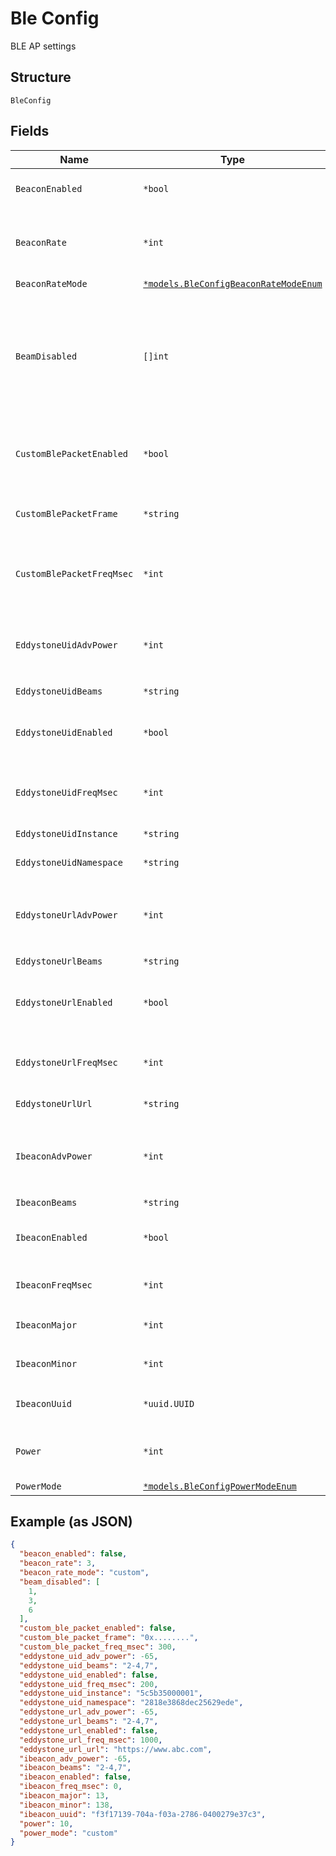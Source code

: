 
# Ble Config

BLE AP settings

## Structure

`BleConfig`

## Fields

| Name | Type | Tags | Description |
|  --- | --- | --- | --- |
| `BeaconEnabled` | `*bool` | Optional | whether Mist beacons is enabled<br>**Default**: `false` |
| `BeaconRate` | `*int` | Optional | required if `beacon_rate_mode`==`custom`, 1-10, in number-beacons-per-second<br>**Default**: `0` |
| `BeaconRateMode` | [`*models.BleConfigBeaconRateModeEnum`](../../doc/models/ble-config-beacon-rate-mode-enum.md) | Optional | **Default**: `"default"` |
| `BeamDisabled` | `[]int` | Optional | list of AP BLE location beam numbers (1-8) which should be disabled at the AP and not transmit location information (where beam 1 is oriented at the top the AP, growing counter-clock-wise, with 9 being the omni BLE beam) |
| `CustomBlePacketEnabled` | `*bool` | Optional | can be enabled if `beacon_enabled`==`true`, whether to send custom packet<br>**Default**: `false` |
| `CustomBlePacketFrame` | `*string` | Optional | The custom frame to be sent out in this beacon. The frame must be a hexstring |
| `CustomBlePacketFreqMsec` | `*int` | Optional | Frequency (msec) of data emitted by custom ble beacon<br>**Default**: `0`<br>**Constraints**: `>= 0` |
| `EddystoneUidAdvPower` | `*int` | Optional | advertised TX Power, -100 to 20 (dBm), omit this attribute to use default<br>**Default**: `0`<br>**Constraints**: `>= -100`, `<= 20` |
| `EddystoneUidBeams` | `*string` | Optional | - |
| `EddystoneUidEnabled` | `*bool` | Optional | only if `beacon_enabled`==`false`, Whether Eddystone-UID beacon is enabled<br>**Default**: `false` |
| `EddystoneUidFreqMsec` | `*int` | Optional | Frequency (msec) of data emmit by Eddystone-UID beacon<br>**Default**: `0` |
| `EddystoneUidInstance` | `*string` | Optional | Eddystone-UID instance for the device |
| `EddystoneUidNamespace` | `*string` | Optional | Eddystone-UID namespace |
| `EddystoneUrlAdvPower` | `*int` | Optional | advertised TX Power, -100 to 20 (dBm), omit this attribute to use default<br>**Default**: `0`<br>**Constraints**: `>= -100`, `<= 20` |
| `EddystoneUrlBeams` | `*string` | Optional | - |
| `EddystoneUrlEnabled` | `*bool` | Optional | only if `beacon_enabled`==`false`, Whether Eddystone-URL beacon is enabled<br>**Default**: `false` |
| `EddystoneUrlFreqMsec` | `*int` | Optional | Frequency (msec) of data emit by Eddystone-UID beacon<br>**Default**: `0` |
| `EddystoneUrlUrl` | `*string` | Optional | URL pointed by Eddystone-URL beacon |
| `IbeaconAdvPower` | `*int` | Optional | advertised TX Power, -100 to 20 (dBm), omit this attribute to use default<br>**Default**: `0`<br>**Constraints**: `>= -100`, `<= 20` |
| `IbeaconBeams` | `*string` | Optional | - |
| `IbeaconEnabled` | `*bool` | Optional | can be enabled if `beacon_enabled`==`true`, whether to send iBeacon<br>**Default**: `false` |
| `IbeaconFreqMsec` | `*int` | Optional | Frequency (msec) of data emmit for iBeacon<br>**Default**: `0` |
| `IbeaconMajor` | `*int` | Optional | Major number for iBeacon<br>**Constraints**: `>= 1`, `<= 65535` |
| `IbeaconMinor` | `*int` | Optional | Minor number for iBeacon<br>**Constraints**: `>= 1`, `<= 65535` |
| `IbeaconUuid` | `*uuid.UUID` | Optional | optional, if not specified, the same UUID as the beacon will be used |
| `Power` | `*int` | Optional | required if `power_mode`==`custom`<br>**Default**: `9`<br>**Constraints**: `>= 1`, `<= 10` |
| `PowerMode` | [`*models.BleConfigPowerModeEnum`](../../doc/models/ble-config-power-mode-enum.md) | Optional | **Default**: `"default"` |

## Example (as JSON)

```json
{
  "beacon_enabled": false,
  "beacon_rate": 3,
  "beacon_rate_mode": "custom",
  "beam_disabled": [
    1,
    3,
    6
  ],
  "custom_ble_packet_enabled": false,
  "custom_ble_packet_frame": "0x........",
  "custom_ble_packet_freq_msec": 300,
  "eddystone_uid_adv_power": -65,
  "eddystone_uid_beams": "2-4,7",
  "eddystone_uid_enabled": false,
  "eddystone_uid_freq_msec": 200,
  "eddystone_uid_instance": "5c5b35000001",
  "eddystone_uid_namespace": "2818e3868dec25629ede",
  "eddystone_url_adv_power": -65,
  "eddystone_url_beams": "2-4,7",
  "eddystone_url_enabled": false,
  "eddystone_url_freq_msec": 1000,
  "eddystone_url_url": "https://www.abc.com",
  "ibeacon_adv_power": -65,
  "ibeacon_beams": "2-4,7",
  "ibeacon_enabled": false,
  "ibeacon_freq_msec": 0,
  "ibeacon_major": 13,
  "ibeacon_minor": 138,
  "ibeacon_uuid": "f3f17139-704a-f03a-2786-0400279e37c3",
  "power": 10,
  "power_mode": "custom"
}
```


